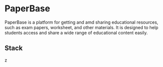 # PaperBase

PaperBase is a platform for getting and amd sharing educational resources, such as exam papers, worksheet, and other materials. It is designed to help students access and share a wide range of educational content easily.

## Stack 
z 